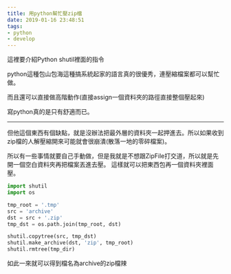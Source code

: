 ```yaml
---
title: 用python幫忙壓zip檔
date: 2019-01-16 23:48:51
tags:
- python
- develop
---
```

這裡要介紹Python shutil裡面的指令

python這種包山包海這種搞系統起家的語言真的很優秀，連壓縮檔案都可以幫忙做。

而且還可以直接做高階動作(直接assign一個資料夾的路徑直接整個壓起來)

寫python真的是只有舒適而已。

---

但他這個東西有個缺點，就是沒辦法把最外層的資料夾一起押進去。所以如果收到zip檔的人解壓縮開來可能就會很崩潰(散落一地的零碎檔案)。

所以有一些事情就要自己手動做，但是我就是不想跟ZipFile打交道，所以就是先開一個空白資料夾再把檔案丟進去壓。
這樣就可以把東西包再一個資料夾裡面壓。


```python
import shutil
import os

tmp_root = '.tmp'
src = 'archive'
dst = src + '.zip'
tmp_dst = os.path.join(tmp_root, dst)

shutil.copytree(src, tmp_dst)
shutil.make_archive(dst, 'zip', tmp_root)
shutil.rmtree(tmp_dir)
```
如此一來就可以得到檔名為archive的zip檔辣

